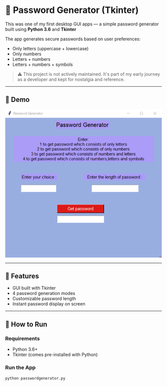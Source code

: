 # 🔐 Password Generator (Tkinter)

This was one of my first desktop GUI apps — a simple password generator built using **Python 3.6** and **Tkinter**

The app generates secure passwords based on user preferences:
- Only letters (uppercase + lowercase)
- Only numbers
- Letters + numbers
- Letters + numbers + symbols

> ⚠️ This project is not actively maintained. It's part of my early journey as a developer and kept for nostalgia and reference.

---

## 📸 Demo

![App Demo](assets/live-demo.gif)  

---

## 🧠 Features

- GUI built with Tkinter
- 4 password generation modes
- Customizable password length
- Instant password display on screen

---

## 🚀 How to Run

### Requirements
- Python 3.6+
- Tkinter (comes pre-installed with Python)

### Run the App
```bash
python passwordgenerator.py
